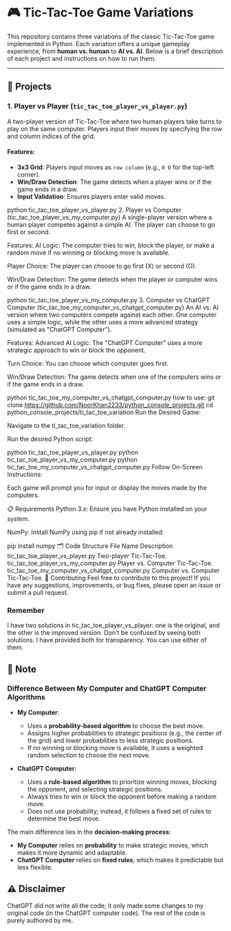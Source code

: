 # 🎮 Tic-Tac-Toe Game Variations

This repository contains three variations of the classic Tic-Tac-Toe game implemented in Python. Each variation offers a unique gameplay experience, from **human vs. human** to **AI vs. AI**. Below is a brief description of each project and instructions on how to run them.

---

## 🚀 Projects

### 1. **Player vs Player** (`tic_tac_toe_player_vs_player.py`)
A two-player version of Tic-Tac-Toe where two human players take turns to play on the same computer. Players input their moves by specifying the row and column indices of the grid.

#### Features:
- **3x3 Grid**: Players input moves as `row column` (e.g., `0 0` for the top-left corner).
- **Win/Draw Detection**: The game detects when a player wins or if the game ends in a draw.
- **Input Validation**: Ensures players enter valid moves.


python tic_tac_toe_player_vs_player.py
2. Player vs Computer (tic_tac_toe_player_vs_my_computer.py)
A single-player version where a human player competes against a simple AI. The player can choose to go first or second.

Features:
AI Logic: The computer tries to win, block the player, or make a random move if no winning or blocking move is available.

Player Choice: The player can choose to go first (X) or second (O).

Win/Draw Detection: The game detects when the player or computer wins or if the game ends in a draw.


python tic_tac_toe_player_vs_my_computer.py
3. Computer vs ChatGPT Computer (tic_tac_toe_my_computer_vs_chatgpt_computer.py)
An AI vs. AI version where two computers compete against each other. One computer uses a simple logic, while the other uses a more advanced strategy (simulated as "ChatGPT Computer").

Features:
Advanced AI Logic: The "ChatGPT Computer" uses a more strategic approach to win or block the opponent.

Turn Choice: You can choose which computer goes first.

Win/Draw Detection: The game detects when one of the computers wins or if the game ends in a draw.


python tic_tac_toe_my_computer_vs_chatgpt_computer.py
how to use:
git clone https://github.com/NoorKhan2233/python_console_projects.git
cd python_console_projects/ti_tac_toe_variation
Run the Desired Game:

Navigate to the ti_tac_toe_variation folder.

Run the desired Python script:


python tic_tac_toe_player_vs_player.py
python tic_tac_toe_player_vs_my_computer.py
python tic_tac_toe_my_computer_vs_chatgpt_computer.py
Follow On-Screen Instructions:

Each game will prompt you for input or display the moves made by the computers.

📋 Requirements
Python 3.x: Ensure you have Python installed on your system.

NumPy: Install NumPy using pip if not already installed:

pip install numpy
🗂️ Code Structure
File Name	Description
tic_tac_toe_player_vs_player.py	Two-player Tic-Tac-Toe.
tic_tac_toe_player_vs_my_computer.py	Player vs. Computer Tic-Tac-Toe.
tic_tac_toe_my_computer_vs_chatgpt_computer.py	Computer vs. Computer Tic-Tac-Toe.
🤝 Contributing
Feel free to contribute to this project! If you have any suggestions, improvements, or bug fixes, please open an issue or submit a pull request.
### Remember 
I have two solutions in tic_tac_toe_player_vs_player: one is the original, and the other is the improved version. Don't be confused by seeing both solutions. I have provided both for transparency. You can use either of them.
## 📝 Note

### **Difference Between My Computer and ChatGPT Computer Algorithms**

- **My Computer**:
  - Uses a **probability-based algorithm** to choose the best move.
  - Assigns higher probabilities to strategic positions (e.g., the center of the grid) and lower probabilities to less strategic positions.
  - If no winning or blocking move is available, it uses a weighted random selection to choose the next move.


- **ChatGPT Computer**:
  - Uses a **rule-based algorithm** to prioritize winning moves, blocking the opponent, and selecting strategic positions.
  - Always tries to win or block the opponent before making a random move.
  - Does not use probability; instead, it follows a fixed set of rules to determine the best move.

The main difference lies in the **decision-making process**:
- **My Computer** relies on **probability** to make strategic moves, which makes it more dynamic and adaptable.
- **ChatGPT Computer** relies on **fixed rules**, which makes it predictable but less flexible.

## ⚠️ Disclaimer
ChatGPT did not write all the code; it only made some changes to my original code (in the ChatGPT computer code). The rest of the code is purely authored by me.
